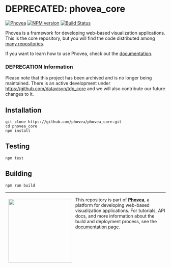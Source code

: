DEPRECATED: phovea_core
=====================
 [![Phovea][phovea-image]][phovea-url] [![NPM version][npm-image]][npm-url] [![Build Status][circleci-image]][circleci-url]

Phovea is a framework for developing web-based visualization applications. This is the core repository, but you will find the code distributed among [many repositories](http://phovea.caleydo.org/list_of_plugins).

If you want to learn how to use Phovea, check out the [documentation](http://phovea.caleydo.org).

### DEPRECATION Information
Please note that this project has been archived and is no longer being maintained. There is an active development under https://github.com/datavisyn/tdp_core and we will also contribute our future changes to it.

Installation
------------

```
git clone https://github.com/phovea/phovea_core.git
cd phovea_core
npm install
```

Testing
-------

```
npm test
```

Building
--------

```
npm run build
```



***

<a href="https://caleydo.org"><img src="http://caleydo.org/assets/images/logos/caleydo.svg" align="left" width="200px" hspace="10" vspace="6"></a>
This repository is part of **[Phovea](http://phovea.caleydo.org/)**, a platform for developing web-based visualization applications. For tutorials, API docs, and more information about the build and deployment process, see the [documentation page](http://phovea.caleydo.org).


[phovea-image]: https://img.shields.io/badge/Phovea-Client%20Plugin-F47D20.svg
[phovea-url]: https://phovea.caleydo.org
[npm-image]: https://badge.fury.io/js/phovea_core.svg
[npm-url]: https://npmjs.org/package/phovea_core
[circleci-image]: https://circleci.com/gh/phovea/phovea_core.svg?style=shield
[circleci-url]: https://circleci.com/gh/phovea/phovea_core

